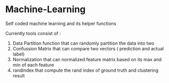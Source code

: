 # Machine-Learning
Self coded machine learning and its helper functions

Currently tools consist of :
  1. Data Partition function that can randomly partition the data into two  
  2. Confussion Matrix that can compare two vectors ( prediction and actual label)
  3. Normalization that can normalized feature matrix based on its max and min of each feature
  4. randindex that compute the rand index of ground truth and clustering result
